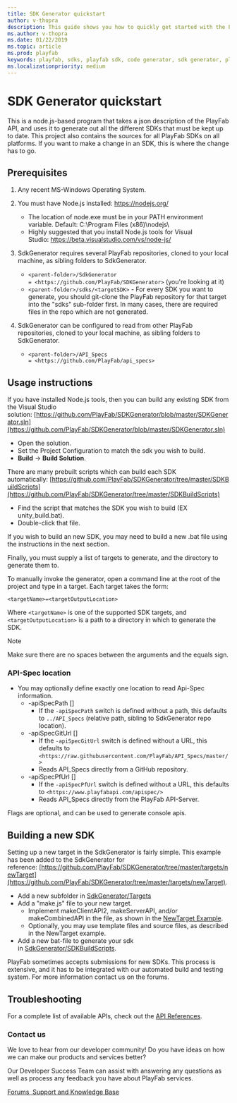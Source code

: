 ```yaml
---
title: SDK Generator quickstart
author: v-thopra
description: This guide shows you how to quickly get started with the PlayFab SDK Generator.
ms.author: v-thopra
ms.date: 01/22/2019
ms.topic: article
ms.prod: playfab
keywords: playfab, sdks, playfab sdk, code generator, sdk generator, playfab sdk generator
ms.localizationpriority: medium
---
```


# SDK Generator quickstart

This is a node.js-based program that takes a json description of the PlayFab API, and uses it to generate out all the different SDKs that must be kept up to date. This project also contains the sources for all PlayFab SDKs on all platforms. If you want to make a change in an SDK, this is where the change has to go.

## Prerequisites

1. Any recent MS-Windows Operating System.
1. You must have Node.js installed: <https://nodejs.org/>
   - The location of node.exe must be in your PATH environment variable. Default: C:\Program Files (x86)\nodejs\
   - Highly suggested that you install Node.js tools for Visual Studio: <https://beta.visualstudio.com/vs/node-js/>
1. SdkGenerator requires several PlayFab repositories, cloned to your local machine, as sibling folders to SdkGenerator.
   - `<parent-folder>/SdkGenerator = <https://github.com/PlayFab/SDKGenerator>` (you're looking at it)
   - `<parent-folder>/sdks/<targetSDK>` - For every SDK you want to generate, you should git-clone the PlayFab repository for that target into the "sdks" sub-folder first. In many cases, there are required files in the repo which are not generated.
1. SdkGenerator can be configured to read from other PlayFab repositories, cloned to your local machine, as sibling folders to SdkGenerator.

   - `<parent-folder>/API_Specs = <https://github.com/PlayFab/api_specs>`

## Usage instructions

If you have installed Node.js tools, then you can build any existing SDK from the Visual Studio solution: [https://github.com/PlayFab/SDKGenerator/blob/master/SDKGenerator.sln](https://github.com/PlayFab/SDKGenerator/blob/master/SDKGenerator.sln)

- Open the solution.
- Set the Project Configuration to match the sdk you wish to build.
- **Build** -> **Build Solution**.

There are many prebuilt scripts which can build each SDK automatically: [https://github.com/PlayFab/SDKGenerator/tree/master/SDKBuildScripts](https://github.com/PlayFab/SDKGenerator/tree/master/SDKBuildScripts)

- Find the script that matches the SDK you wish to build (EX unity_build.bat).
- Double-click that file.

If you wish to build an new SDK, you may need to build a new .bat file using the instructions in the next section.

Finally, you must supply a list of targets to generate, and the directory to generate them to.

To manually invoke the generator, open a command line at the root of the project and type in a target.  Each target takes the form:

`<targetName>=<targetOutputLocation>`

Where `<targetName>` is one of the supported SDK targets, and `<targetOutputLocation>` is a path to a directory in which to generate the SDK.

> [!NOTE]
> Make sure there are no spaces between the arguments and the equals sign.

### API-Spec location

- You may optionally define exactly one location to read Api-Spec information.
  - -apiSpecPath []
    - If the `-apiSpecPath` switch is defined without a path, this defaults to `../API_Specs` (relative path, sibling to SdkGenerator repo location).
  - -apiSpecGitUrl []
    - If the `-apiSpecGitUrl` switch is defined without a URL, this defaults to `<https://raw.githubusercontent.com/PlayFab/API_Specs/master/>`
    - Reads API_Specs directly from a GitHub repository.
  - -apiSpecPfUrl []
    - If the `-apiSpecPfUrl` switch is defined without a URL, this defaults to `<https://www.playfabapi.com/apispec/>`
    - Reads API_Specs directly from the PlayFab API-Server.

Flags are optional, and can be used to generate console apis.

## Building a new SDK

Setting up a new target in the SdkGenerator is fairly simple. This example has been added to the SdkGenerator for reference: [https://github.com/PlayFab/SDKGenerator/tree/master/targets/newTarget](https://github.com/PlayFab/SDKGenerator/tree/master/targets/newTarget).

- Add a new subfolder in [SdkGenerator/Targets](https://github.com/PlayFab/SDKGenerator/tree/master/targets)
- Add a "make.js" file to your new target.
  - Implement makeClientAPI2, makeServerAPI, and/or makeCombinedAPI in the file, as shown in the [NewTarget Example](https://github.com/PlayFab/SDKGenerator/blob/master/targets/newTarget/make.js).
  - Optionally, you may use template files and source files, as described in the NewTarget example.
- Add a new bat-file to generate your sdk in [SdkGenerator/SDKBuildScripts](https://github.com/PlayFab/SDKGenerator/tree/master/SDKBuildScripts).

PlayFab sometimes accepts submissions for new SDKs. This process is extensive, and it has to be integrated with our automated build and testing system. For more information contact us on the forums.

## Troubleshooting

For a complete list of available APIs, check out the [API References](../../api-references/index.md).

### Contact us

We love to hear from our developer community! Do you have ideas on how we can make our products and services better?

Our Developer Success Team can assist with answering any questions as well as process any feedback you have about PlayFab services.

[Forums, Support and Knowledge Base](https://community.playfab.com/)